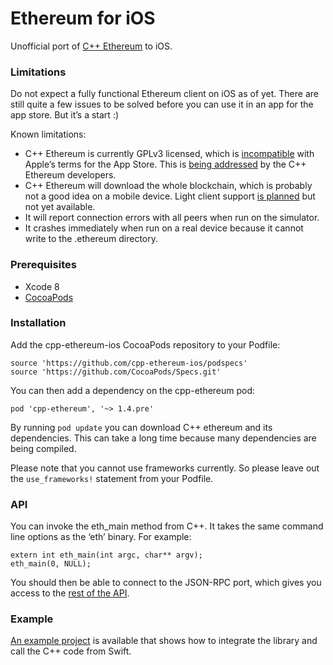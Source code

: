 Ethereum for iOS
================

Unofficial port of [C++ Ethereum][1] to iOS.

### Limitations

Do not expect a fully functional Ethereum client on iOS as of yet. There are still quite a few issues to be solved before you can use it in an app for the app store. But it’s a start :)

Known limitations:

* C++ Ethereum is currently GPLv3 licensed, which is [incompatible][5] with Apple’s terms for the App Store. This is [being addressed][6] by the C++ Ethereum developers.
* C++ Ethereum will download the whole blockchain, which is probably not a good idea on a mobile device. Light client support [is planned][7] but not yet available.
* It will report connection errors with all peers when run on the simulator.
* It crashes immediately when run on a real device because it cannot write to the .ethereum directory.

### Prerequisites
* Xcode 8
* [CocoaPods][2]

### Installation

Add the cpp-ethereum-ios CocoaPods repository to your Podfile:

    source 'https://github.com/cpp-ethereum-ios/podspecs'
    source 'https://github.com/CocoaPods/Specs.git'

You can then add a dependency on the cpp-ethereum pod:

    pod 'cpp-ethereum', '~> 1.4.pre'

By running `pod update` you can download C++ ethereum and its dependencies. This can take a long time because many dependencies are being compiled.

Please note that you cannot use frameworks currently. So please leave out the `use_frameworks!` statement from your Podfile.

### API

You can invoke the eth_main method from C++. It takes the same command line options as the ‘eth’ binary. For example:

    extern int eth_main(int argc, char** argv);
    eth_main(0, NULL);

You should then be able to connect to the JSON-RPC port, which gives you access to the [rest of the API][4].

### Example

[An example project][3] is available that shows how to integrate the library and call the C++ code from Swift.

[1]: http://cpp-ethereum.org/
[2]: https://cocoapods.org
[3]: https://github.com/cpp-ethereum-ios/cpp-ethereum-ios-example
[4]: https://github.com/ethereum/wiki/wiki/JSON-RPC
[5]: https://www.fsf.org/news/2010-05-app-store-compliance/
[6]: https://bobsummerwill.com/2016/07/12/c-re-licensing-plan/
[7]: https://github.com/ethereum/cpp-ethereum/issues/3101
